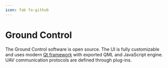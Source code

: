 ```yaml
---
icon: fab fa-github
---
```


# Ground Control

The Ground Control software is open source. The UI is fully customizable and uses modern [Qt framework](http://qt.io) with exported QML and JavaScript engine. UAV communication protocols are defined through plug-ins.
